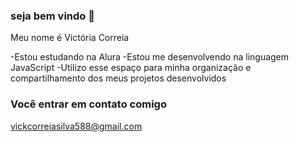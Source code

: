 ### seja bem vindo 👋

Meu nome é Victória Correia

-Estou estudando na Alura 
-Estou me desenvolvendo na linguagem JavaScript
-Utilizo esse espaço para minha organização e compartilhamento dos meus projetos desenvolvidos

### Você entrar em contato comigo

vickcorreiasilva588@gmail.com
